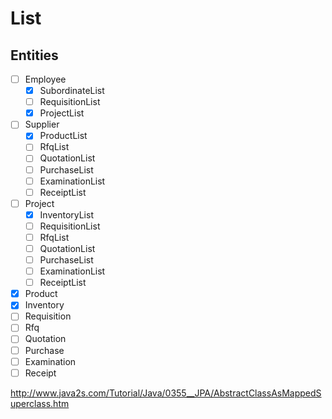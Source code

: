 # List

## Entities

- [ ] Employee
  - [x] SubordinateList
  - [ ] RequisitionList
  - [x] ProjectList
- [ ] Supplier
  - [x] ProductList
  - [ ] RfqList
  - [ ] QuotationList
  - [ ] PurchaseList
  - [ ] ExaminationList
  - [ ] ReceiptList
- [ ] Project
  - [x] InventoryList
  - [ ] RequisitionList
  - [ ] RfqList
  - [ ] QuotationList
  - [ ] PurchaseList
  - [ ] ExaminationList
  - [ ] ReceiptList
- [x] Product
- [x] Inventory
- [ ] Requisition
- [ ] Rfq
- [ ] Quotation
- [ ] Purchase
- [ ] Examination
- [ ] Receipt

<http://www.java2s.com/Tutorial/Java/0355__JPA/AbstractClassAsMappedSuperclass.htm>
